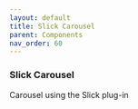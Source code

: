 ```yaml
---
layout: default
title: Slick Carousel
parent: Components
nav_order: 60
---
```


### Slick Carousel

Carousel using the Slick plug-in